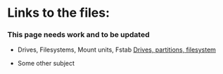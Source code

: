 # Links to the files:

### This page needs work and to be updated

- Drives, Filesystems, Mount units, Fstab
[Drives, partitions, filesystem](/drives_filesystems/drives-partitions.md)


  
- Some other subject
